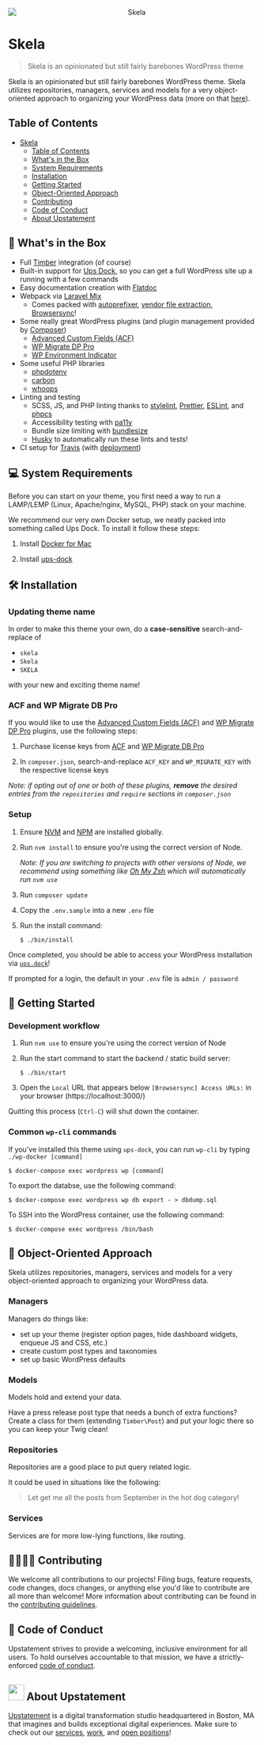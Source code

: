 <p align="center">
  <img src="https://i.imgur.com/2GdqkHG.png" alt="Skela" style="display: block; margin: 0 auto">
<p>

# Skela

> Skela is an opinionated but still fairly barebones WordPress theme

Skela is an opinionated but still fairly barebones WordPress theme. Skela utilizes repositories, managers, services and models for a very object-oriented approach to organizing your WordPress data (more on that [here](#-object-oriented-approach)).

## Table of Contents

- [Skela](#skela)
  - [Table of Contents](#table-of-contents)
  - [What's in the Box](#-whats-in-the-box)
  - [System Requirements](#-system-requirements)
  - [Installation](#-installation)
  - [Getting Started](#-getting-started)
  - [Object-Oriented Approach](#-object-oriented-approach)
  - [Contributing](#c-ontributing)
  - [Code of Conduct](#c-ode-of-conduct)
  - [About Upstatement](#-about-upstatement)

## 🎁 What's in the Box

- Full [Timber](https://www.upstatement.com/timber/) integration (of course)
- Built-in support for [Ups Dock](https://github.com/Upstatement/ups-dock), so you can get a full WordPress site up a running with a few commands
- Easy documentation creation with [Flatdoc](http://ricostacruz.com/flatdoc/)
- Webpack via [Laravel Mix](https://github.com/JeffreyWay/laravel-mix)
  - Comes packed with [autoprefixer](https://github.com/postcss/autoprefixer), [vendor file extraction](https://laravel-mix.com/docs/4.0/extract), [Browsersync](https://www.browsersync.io/)!
- Some really great WordPress plugins (and plugin management provided by [Composer](https://getcomposer.org/))
  - [Advanced Custom Fields (ACF)](https://www.advancedcustomfields.com/)
  - [WP Migrate DP Pro](https://deliciousbrains.com/wp-migrate-db-pro/)
  - [WP Environment Indicator](https://github.com/jon-heller/wp-environment-indicator)
- Some useful PHP libraries
  - [phpdotenv](https://github.com/vlucas/phpdotenv)
  - [carbon](https://carbon.nesbot.com/)
  - [whoops](https://github.com/filp/whoops)
- Linting and testing
  - SCSS, JS, and PHP linting thanks to [stylelint](https://github.com/stylelint/stylelint), [Prettier](https://github.com/prettier/prettier), [ESLint](https://eslint.org/), and [phpcs](https://github.com/squizlabs/PHP_CodeSniffer)
  - Accessibility testing with [pa11y](https://github.com/pa11y/pa11y)
  - Bundle size limiting with [bundlesize](https://github.com/siddharthkp/bundlesize)
  - [Husky](https://github.com/typicode/husky) to automatically run these lints and tests!
- CI setup for [Travis](https://travis-ci.com/) (with [deployment](scripts/deploy.sh))

## 💻 System Requirements

Before you can start on your theme, you first need a way to run a LAMP/LEMP (Linux, Apache/nginx, MySQL, PHP) stack on your machine.

We recommend our very own Docker setup, we neatly packed into something called Ups Dock. To install it follow these steps:

1. Install [Docker for Mac](https://www.docker.com/docker-mac)

2. Install [ups-dock](https://github.com/upstatement/ups-dock)

## 🛠 Installation

### Updating theme name

In order to make this theme your own, do a **case-sensitive** search-and-replace of

- `skela`
- `Skela`
- `SKELA`

with your new and exciting theme name!

### ACF and WP Migrate DB Pro

If you would like to use the [Advanced Custom Fields (ACF)](https://www.advancedcustomfields.com/) and [WP Migrate DP Pro](https://deliciousbrains.com/wp-migrate-db-pro/) plugins, use the following steps:

1. Purchase license keys from [ACF](https://www.advancedcustomfields.com/pro/#pricing-table) and [WP Migrate DB Pro](https://deliciousbrains.com/wp-migrate-db-pro/pricing/)

2. In `composer.json`, search-and-replace `ACF_KEY` and `WP_MIGRATE_KEY` with the respective license keys

_Note: if opting out of one or both of these plugins, **remove** the desired entries from the `repositories` and `require` sections in `composer.json`_

### Setup

1. Ensure [NVM](https://github.com/creationix/nvm) and [NPM](https://www.npmjs.com/) are installed globally.

2. Run `nvm install` to ensure you're using the correct version of Node.

   _Note: If you are switching to projects with other versions of Node, we recommend using something like [Oh My Zsh](https://github.com/robbyrussell/oh-my-zsh) which will automatically run `nvm use`_

3. Run `composer update`

4. Copy the `.env.sample` into a new `.env` file

5. Run the install command:

   ```shell
   $ ./bin/install
   ```

Once completed, you should be able to access your WordPress installation via [`ups.dock`](http://ups.dock)!

If prompted for a login, the default in your `.env` file is `admin / password`

## 🏃‍ Getting Started

### Development workflow

1. Run `nvm use` to ensure you're using the correct version of Node

2. Run the start command to start the backend / static build server:

   ```shell
   $ ./bin/start
   ```

3. Open the `Local` URL that appears below `[Browsersync] Access URLs:` in your browser (https://localhost:3000/)

Quitting this process (`Ctrl-C`) will shut down the container.

### Common `wp-cli` commands

If you've installed this theme using `ups-dock`, you can run `wp-cli` by typing `./wp-docker [command]`

```shell
$ docker-compose exec wordpress wp [command]
```

To export the databse, use the following command:

```shell
$ docker-compose exec wordpress wp db export - > dbdump.sql
```

To SSH into the WordPress container, use the following command:

```shell
$ docker-compose exec wordpress /bin/bash
```

## 🔄 Object-Oriented Approach

Skela utilizes repositories, managers, services and models for a very object-oriented approach to organizing your WordPress data.

### Managers

Managers do things like:

- set up your theme (register option pages, hide dashboard widgets, enqueue JS and CSS, etc.)
- create custom post types and taxonomies
- set up basic WordPress defaults

### Models

Models hold and extend your data.

Have a press release post type that needs a bunch of extra functions? Create a class for them (extending `Timber\Post`) and put your logic there so you can keep your Twig clean!

### Repositories

Repositories are a good place to put query related logic.

It could be used in situations like the following:

> Let get me all the posts from September in the hot dog category!

### Services

Services are for more low-lying functions, like routing.

## 👨‍👩‍👧‍👦 Contributing

We welcome all contributions to our projects! Filing bugs, feature requests, code changes, docs changes, or anything else you'd like to contribute are all more than welcome! More information about contributing can be found in the [contributing guidelines](.github/CONTRIBUTING.md).

## 📗 Code of Conduct

Upstatement strives to provide a welcoming, inclusive environment for all users. To hold ourselves accountable to that mission, we have a strictly-enforced [code of conduct](CODE_OF_CONDUCT.md).

## <img src="https://www.upstatement.com/static/img/favicon/favicon-32x32.png" width="32" /> About Upstatement

[Upstatement](https://www.upstatement.com/) is a digital transformation studio headquartered in Boston, MA that imagines and builds exceptional digital experiences. Make sure to check out our [services](https://www.upstatement.com/services/), [work](https://www.upstatement.com/work/), and [open positions](https://www.upstatement.com/jobs/)!
